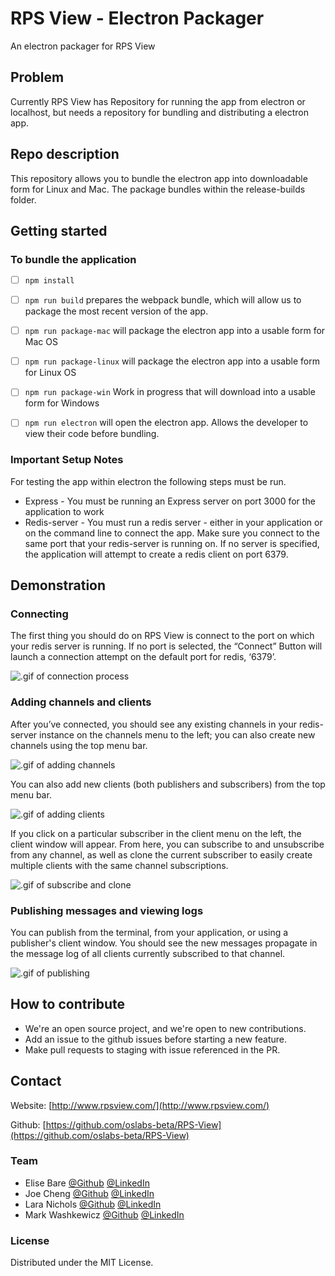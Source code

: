 # RPS View - Electron Packager

An electron packager for RPS View


## Problem

Currently RPS View has Repository for running the app from electron or localhost, but needs a repository for bundling and distributing a electron app.

## Repo description

This repository allows you to bundle the electron app into downloadable form for Linux and Mac. The package bundles within the release-builds folder.

## Getting started

### To bundle the application

- [ ] `npm install`
- [ ] `npm run build` prepares the webpack bundle, which will allow us to package the most recent version of the app.
- [ ] `npm run package-mac` will package the electron app into a usable form for Mac OS
- [ ] `npm run package-linux` will package the electron app into a usable form for Linux OS
- [ ] `npm run package-win` Work in progress that will download into a usable form for Windows
- [ ] `npm run electron` will open the electron app. Allows the developer to view their code before bundling.


### Important Setup Notes

For testing the app within electron the following steps must be run.

- Express - You must be running an Express server on port 3000 for the application to work
- Redis-server - You must run a redis server - either in your application or on the command line to connect the app. Make sure you connect to the same port that your redis-server is running on. If no server is specified, the application will attempt to create a redis client on port 6379.

## Demonstration

### Connecting
The first thing you should do on RPS View is connect to the port on which your redis server is running. If no port is selected, the “Connect” Button will launch a  connection attempt on the default port for redis, ‘6379’.

![.gif of connection process](gifs/connect2.gif)

### Adding channels and clients
After you’ve connected, you should see any existing channels in your redis-server instance on the channels menu to the left; you can also create new channels using the top menu bar.  

![.gif of adding channels](gifs/addChannels.gif)

You can also add new clients (both publishers and subscribers) from the top menu bar. 

![.gif of adding clients](gifs/addPubAndSubClients.gif)

If you click on a particular subscriber in the client menu on the left, the client window will appear. From here, you can subscribe to and unsubscribe from any channel, as well as clone the current subscriber to easily create multiple clients with the same channel subscriptions.

![.gif of subscribe and clone](gifs/subscribeAndClone.gif)


### Publishing messages and viewing logs
You can publish from the terminal, from your application, or using a publisher's client window. You should see the new messages propagate in the message log of all clients currently subscribed to that channel.

![.gif of publishing](gifs/publishMessages.gif)


## How to contribute

- We're an open source project, and we're open to new contributions. 
- Add an issue to the github issues before starting a new feature.
- Make pull requests to staging with issue referenced in the PR.

## Contact

Website: [http://www.rpsview.com/](http://www.rpsview.com/)

Github: [https://github.com/oslabs-beta/RPS-View](https://github.com/oslabs-beta/RPS-View)

### Team

- Elise Bare [@Github](https://github.com/elisebare) [@LinkedIn](https://www.linkedin.com/in/elisebare/)
- Joe Cheng [@Github](https://github.com/EtOh200) [@LinkedIn](https://www.linkedin.com/in/josephcheng-y/)
- Lara Nichols [@Github](https://github.com/Lol-Whut) [@LinkedIn](https://www.linkedin.com/in/lara-nichols-ba822279/)
- Mark Washkewicz [@Github](https://github.com/Mark-Waskewicz) [@LinkedIn](https://www.linkedin.com/in/mark-washkewicz/) 

### License

Distributed under the MIT License. 


